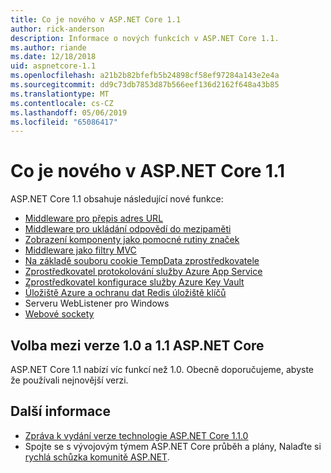 ```yaml
---
title: Co je nového v ASP.NET Core 1.1
author: rick-anderson
description: Informace o nových funkcích v ASP.NET Core 1.1.
ms.author: riande
ms.date: 12/18/2018
uid: aspnetcore-1.1
ms.openlocfilehash: a21b2b82bfefb5b24898cf58ef97284a143e2e4a
ms.sourcegitcommit: dd9c73db7853d87b566eef136d2162f648a43b85
ms.translationtype: MT
ms.contentlocale: cs-CZ
ms.lasthandoff: 05/06/2019
ms.locfileid: "65086417"
---
```

# <a name="whats-new-in-aspnet-core-11"></a>Co je nového v ASP.NET Core 1.1

ASP.NET Core 1.1 obsahuje následující nové funkce:

- [Middleware pro přepis adres URL](xref:fundamentals/url-rewriting)
- [Middleware pro ukládání odpovědí do mezipaměti](xref:performance/caching/middleware)
- [Zobrazení komponenty jako pomocné rutiny značek](xref:mvc/views/view-components#invoking-a-view-component-as-a-tag-helper)
- [Middleware jako filtry MVC](xref:mvc/controllers/filters#using-middleware-in-the-filter-pipeline)
- [Na základě souboru cookie TempData zprostředkovatele](xref:fundamentals/app-state#tempdata)
- [Zprostředkovatel protokolování služby Azure App Service](xref:fundamentals/logging/index#azure-app-service-provider)
- [Zprostředkovatel konfigurace služby Azure Key Vault](xref:security/key-vault-configuration)
- [Úložiště Azure a ochranu dat Redis úložiště klíčů](xref:security/data-protection/implementation/key-storage-providers#azure-and-redis)
- Serveru WebListener pro Windows
- [Webové sockety](xref:fundamentals/websockets)

## <a name="choosing-between-versions-10-and-11-of-aspnet-core"></a>Volba mezi verze 1.0 a 1.1 ASP.NET Core

ASP.NET Core 1.1 nabízí víc funkcí než 1.0. Obecně doporučujeme, abyste že používali nejnovější verzi.

## <a name="additional-information"></a>Další informace

- [Zpráva k vydání verze technologie ASP.NET Core 1.1.0](https://github.com/aspnet/Home/releases/tag/1.1.0)
- Spojte se s vývojovým týmem ASP.NET Core průběh a plány, Nalaďte si [rychlá schůzka komunitě ASP.NET](https://live.asp.net/).
